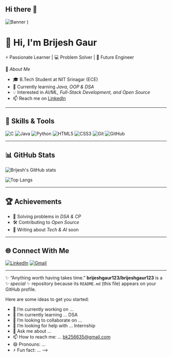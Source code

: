 ## Hi there 👋

<!--<!-- Banner Image -->
![Banner]("C:\Users\ajaykumar\OneDrive\Desktop\images.jpeg")
) <!-- Replace with your own banner later -->

# 👋 Hi, I'm Brijesh Gaur  

⚡ Passionate Learner | 💻 Problem Solver | 🚀 Future Engineer  

📌 *About Me*  
- 🎓 B.Tech Student at NIT Srinagar (ECE)  
- 🌱 Currently learning *Java, OOP & DSA*  
- 💡 Interested in *AI/ML, Full-Stack Development, and Open Source*  
- 📫 Reach me on [LinkedIn](https://www.linkedin.com/in/your-profile)  

---

## 🚀 Skills & Tools
![C](https://img.shields.io/badge/C-00599C?style=for-the-badge&logo=c&logoColor=white)
![Java](https://img.shields.io/badge/Java-ED8B00?style=for-the-badge&logo=openjdk&logoColor=white)
![Python](https://img.shields.io/badge/Python-3776AB?style=for-the-badge&logo=python&logoColor=white)
![HTML5](https://img.shields.io/badge/HTML5-E34F26?style=for-the-badge&logo=html5&logoColor=white)
![CSS3](https://img.shields.io/badge/CSS3-1572B6?style=for-the-badge&logo=css3&logoColor=white)
![Git](https://img.shields.io/badge/Git-F05032?style=for-the-badge&logo=git&logoColor=white)
![GitHub](https://img.shields.io/badge/GitHub-100000?style=for-the-badge&logo=github&logoColor=white)

---

## 📊 GitHub Stats
![Brijesh's GitHub stats](https://github-readme-stats.vercel.app/api?username=brijeshgaur123&show_icons=true&theme=radical)  

![Top Langs](https://github-readme-stats.vercel.app/api/top-langs/?username=brijeshgaur123&layout=compact&theme=radical)  

---

## 🏆 Achievements
- 🌟 Solving problems in *DSA & CP*  
- 🛠 Contributing to *Open Source*  
- 📘 Writing about *Tech & AI* soon  

---

## 🌐 Connect With Me
[![LinkedIn](https://img.shields.io/badge/LinkedIn-0A66C2?style=for-the-badge&logo=linkedin&logoColor=white)](https://www.linkedin.com/in/brijesh-gaur-00671a32b)
[![Gmail](https://img.shields.io/badge/Email-D14836?style=for-the-badge&logo=gmail&logoColor=white)](mailto:your-bk256635@gmail.com)

---

✨ “Anything worth having takes time.”
**brijeshgaur123/brijeshgaur123** is a ✨ _special_ ✨ repository because its `README.md` (this file) appears on your GitHub profile.

Here are some ideas to get you started:

- 🔭 I’m currently working on ... 
- 🌱 I’m currently learning ... DSA 
- 👯 I’m looking to collaborate on ...
- 🤔 I’m looking for help with ...  Internship
- 💬 Ask me about ...
- 📫 How to reach me: ... bk256635@gmail.com
- 😄 Pronouns: ...
- ⚡ Fun fact: ...
-->
